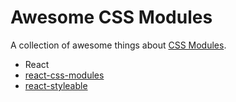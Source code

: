# Awesome CSS Modules
A collection of awesome things about [CSS Modules](https://github.com/css-modules/css-modules).

 - React
  - [react-css-modules](https://github.com/gajus/react-css-modules)
  - [react-styleable](https://github.com/pluralsight/react-styleable)
  

